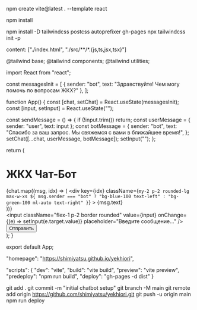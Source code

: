 npm create vite@latest . --template react

npm install

npm install -D tailwindcss postcss autoprefixer gh-pages
npx tailwindcss init -p

content: ["./index.html", "./src/**/*.{js,ts,jsx,tsx}"]

@tailwind base;
@tailwind components;
@tailwind utilities;

import React from "react";

const messagesInit = [
  { sender: "bot", text: "Здравствуйте! Чем могу помочь по вопросам ЖКХ?" },
];

function App() {
  const [chat, setChat] = React.useState(messagesInit);
  const [input, setInput] = React.useState("");

  const sendMessage = () => {
    if (!input.trim()) return;
    const userMessage = { sender: "user", text: input };
    const botMessage = {
      sender: "bot",
      text: "Спасибо за ваш запрос. Мы свяжемся с вами в ближайшее время!",
    };
    setChat([...chat, userMessage, botMessage]);
    setInput("");
  };

  return (
    <div className="min-h-screen bg-gray-100 p-4 flex flex-col items-center">
      <h1 className="text-3xl font-bold mb-4">ЖКХ Чат-Бот</h1>
      <div className="bg-white shadow rounded p-4 w-full max-w-xl h-96 overflow-y-auto">
        {chat.map((msg, idx) => (
          <div
            key={idx}
            className={`my-2 p-2 rounded-lg max-w-xs ${
              msg.sender === "bot" ? "bg-blue-100 text-left" : "bg-green-100 ml-auto text-right"
            }`}
          >
            {msg.text}
          </div>
        ))}
      </div>
      <div className="flex gap-2 mt-4 w-full max-w-xl">
        <input
          className="flex-1 p-2 border rounded"
          value={input}
          onChange={(e) => setInput(e.target.value)}
          placeholder="Введите сообщение..."
        />
        <button
          className="bg-blue-500 text-white px-4 rounded"
          onClick={sendMessage}
        >
          Отправить
        </button>
      </div>
    </div>
  );
}

export default App;

"homepage": "https://shimiyatsu.github.io/yekhiori",

"scripts": {
  "dev": "vite",
  "build": "vite build",
  "preview": "vite preview",
  "predeploy": "npm run build",
  "deploy": "gh-pages -d dist"
}

git add .
git commit -m "initial chatbot setup"
git branch -M main
git remote add origin https://github.com/shimiyatsu/yekhiori.git
git push -u origin main
npm run deploy

